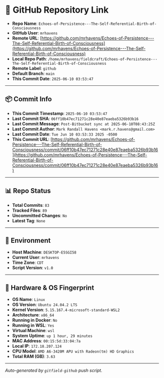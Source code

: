 # 🔗 GitHub Repository Link

- **Repo Name**: `Echoes-of-Persistence---The-Self-Referential-Birth-of-Consciousness`
- **GitHub User**: `mrhavens`
- **Remote URL**: [https://github.com/mrhavens/Echoes-of-Persistence---The-Self-Referential-Birth-of-Consciousness](https://github.com/mrhavens/Echoes-of-Persistence---The-Self-Referential-Birth-of-Consciousness)
- **Local Repo Path**: `/home/mrhavens/fieldcraft/Echoes-of-Persistence---The-Self-Referential-Birth-of-Consciousness`
- **Remote Label**: `github`
- **Default Branch**: `main`
- **This Commit Date**: `2025-06-10 03:53:47`

---

## 📦 Commit Info

- **This Commit Timestamp**: `2025-06-10 03:53:47`
- **Last Commit SHA**: `06ff10b47ec71271c28e40e87eaeba5326b93b16`
- **Last Commit Message**: `Post-Bitbucket sync at 2025-06-10T08:43:25Z`
- **Last Commit Author**: `Mark Randall Havens <mark.r.havens@gmail.com>`
- **Last Commit Date**: `Tue Jun 10 03:53:33 2025 -0500`
- **This Commit URL**: [https://github.com/mrhavens/Echoes-of-Persistence---The-Self-Referential-Birth-of-Consciousness/commit/06ff10b47ec71271c28e40e87eaeba5326b93b16](https://github.com/mrhavens/Echoes-of-Persistence---The-Self-Referential-Birth-of-Consciousness/commit/06ff10b47ec71271c28e40e87eaeba5326b93b16)

---

## 📊 Repo Status

- **Total Commits**: `83`
- **Tracked Files**: `89`
- **Uncommitted Changes**: `No`
- **Latest Tag**: `None`

---

## 🧭 Environment

- **Host Machine**: `DESKTOP-E5SGI58`
- **Current User**: `mrhavens`
- **Time Zone**: `CDT`
- **Script Version**: `v1.0`

---

## 🧬 Hardware & OS Fingerprint

- **OS Name**: `Linux`
- **OS Version**: `Ubuntu 24.04.2 LTS`
- **Kernel Version**: `5.15.167.4-microsoft-standard-WSL2`
- **Architecture**: `x86_64`
- **Running in Docker**: `No`
- **Running in WSL**: `Yes`
- **Virtual Machine**: `wsl`
- **System Uptime**: `up 1 hour, 29 minutes`
- **MAC Address**: `00:15:5d:33:04:7a`
- **Local IP**: `172.18.207.124`
- **CPU Model**: `AMD A6-3420M APU with Radeon(tm) HD Graphics`
- **Total RAM (GB)**: `3.63`

---

_Auto-generated by `gitfield-github` push script._
